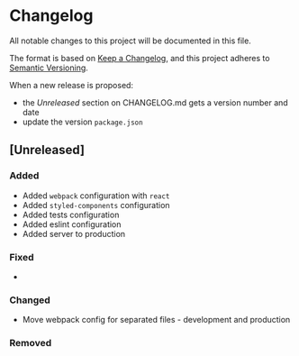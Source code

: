# Changelog

All notable changes to this project will be documented in this file.

The format is based on [Keep a Changelog](https://keepachangelog.com/en/1.0.0/),
and this project adheres to [Semantic Versioning](https://semver.org/spec/v2.0.0.html).

When a new release is proposed:

- the _Unreleased_ section on CHANGELOG.md gets a version number and date
- update the version `package.json`

## [Unreleased]

### Added

- Added `webpack` configuration with `react`
- Added `styled-components` configuration
- Added tests configuration
- Added eslint configuration
- Added server to production

### Fixed

-

### Changed

- Move webpack config for separated files - development and production

### Removed
